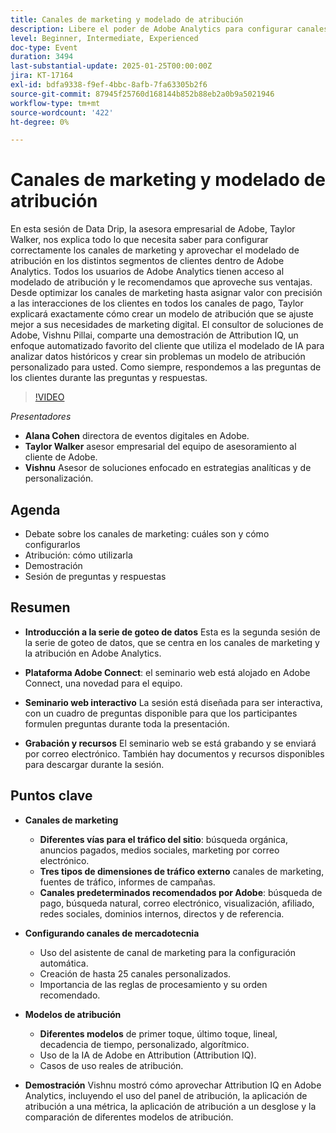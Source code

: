 ```yaml
---
title: Canales de marketing y modelado de atribución
description: Libere el poder de Adobe Analytics para configurar canales de marketing y aprovechar el modelado de atribución con orientación experta
level: Beginner, Intermediate, Experienced
doc-type: Event
duration: 3494
last-substantial-update: 2025-01-25T00:00:00Z
jira: KT-17164
exl-id: bdfa9338-f9ef-4bbc-8afb-7fa63305b2f6
source-git-commit: 87945f25760d168144b852b88eb2a0b9a5021946
workflow-type: tm+mt
source-wordcount: '422'
ht-degree: 0%

---
```


# Canales de marketing y modelado de atribución

En esta sesión de Data Drip, la asesora empresarial de Adobe, Taylor Walker, nos explica todo lo que necesita saber para configurar correctamente los canales de marketing y aprovechar el modelado de atribución en los distintos segmentos de clientes dentro de Adobe Analytics. Todos los usuarios de Adobe Analytics tienen acceso al modelado de atribución y le recomendamos que aproveche sus ventajas. Desde optimizar los canales de marketing hasta asignar valor con precisión a las interacciones de los clientes en todos los canales de pago, Taylor explicará exactamente cómo crear un modelo de atribución que se ajuste mejor a sus necesidades de marketing digital. El consultor de soluciones de Adobe, Vishnu Pillai, comparte una demostración de Attribution IQ, un enfoque automatizado favorito del cliente que utiliza el modelado de IA para analizar datos históricos y crear sin problemas un modelo de atribución personalizado para usted. Como siempre, respondemos a las preguntas de los clientes durante las preguntas y respuestas.

>[!VIDEO](https://video.tv.adobe.com/v/3443020/?learn=on&enablevpops)

*Presentadores*

* **Alana Cohen** directora de eventos digitales en Adobe.
* **Taylor Walker** asesor empresarial del equipo de asesoramiento al cliente de Adobe.
* **Vishnu** Asesor de soluciones enfocado en estrategias analíticas y de personalización.

## Agenda

* Debate sobre los canales de marketing: cuáles son y cómo configurarlos
* Atribución: cómo utilizarla
* Demostración
* Sesión de preguntas y respuestas

## Resumen

* **Introducción a la serie de goteo de datos** Esta es la segunda sesión de la serie de goteo de datos, que se centra en los canales de marketing y la atribución en Adobe Analytics.

* **Plataforma Adobe Connect**: el seminario web está alojado en Adobe Connect, una novedad para el equipo.

* **Seminario web interactivo** La sesión está diseñada para ser interactiva, con un cuadro de preguntas disponible para que los participantes formulen preguntas durante toda la presentación.

* **Grabación y recursos** El seminario web se está grabando y se enviará por correo electrónico. También hay documentos y recursos disponibles para descargar durante la sesión.

## Puntos clave

* **Canales de marketing**

   * **Diferentes vías para el tráfico del sitio**: búsqueda orgánica, anuncios pagados, medios sociales, marketing por correo electrónico.
   * **Tres tipos de dimensiones de tráfico externo** canales de marketing, fuentes de tráfico, informes de campañas.
   * **Canales predeterminados recomendados por Adobe**: búsqueda de pago, búsqueda natural, correo electrónico, visualización, afiliado, redes sociales, dominios internos, directos y de referencia.

* **Configurando canales de mercadotecnia**

   * Uso del asistente de canal de marketing para la configuración automática.
   * Creación de hasta 25 canales personalizados.
   * Importancia de las reglas de procesamiento y su orden recomendado.

* **Modelos de atribución**

   * **Diferentes modelos** de primer toque, último toque, lineal, decadencia de tiempo, personalizado, algorítmico.
   * Uso de la IA de Adobe en Attribution (Attribution IQ).
   * Casos de uso reales de atribución.

* **Demostración** Vishnu mostró cómo aprovechar Attribution IQ en Adobe Analytics, incluyendo el uso del panel de atribución, la aplicación de atribución a una métrica, la aplicación de atribución a un desglose y la comparación de diferentes modelos de atribución.

